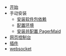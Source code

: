 <!-- docs/_sidebar.md -->

* [开始](README)
* 手动安装
    * [安装软件包依赖](install_dependencies)
    * [配置环境](configure_environment)
    * [安装并配置 PagerMaid](setup)
* [网页控制台](web)
* [插件](plugins)
* [websocket](websocket)
